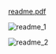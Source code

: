 
[readme.pdf](https://github.com/dg-Tech1/SophieBuelP6/files/12165376/readme.pdf)

![readme_1](https://github.com/dg-Tech1/SophieBuelP6/assets/130319167/bb2f7668-725b-4080-ae4b-0d108cb8c066)

![readme_2](https://github.com/dg-Tech1/SophieBuelP6/assets/130319167/ca074cbf-0ef3-41d0-b61d-81e23ac4465e)
